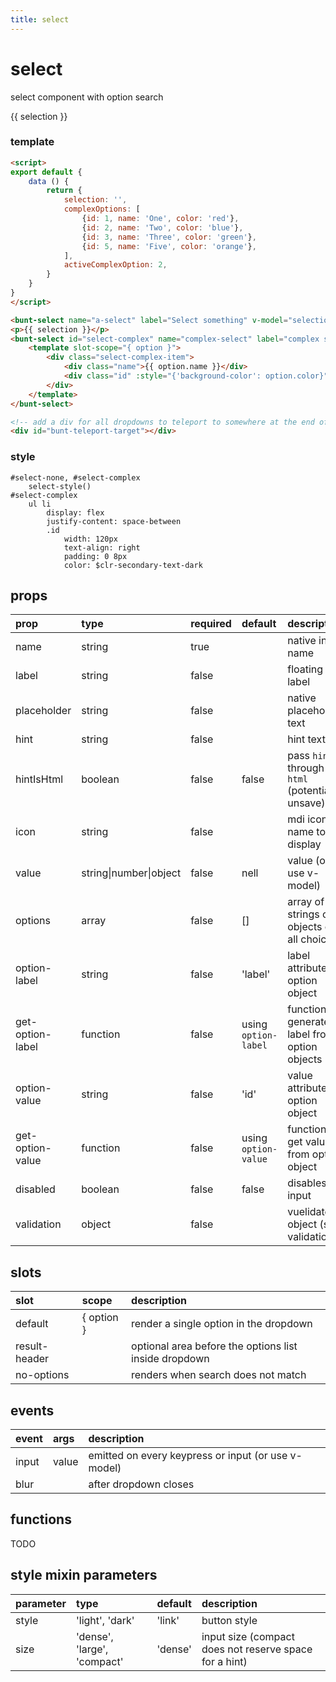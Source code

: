 ```yaml
---
title: select
---
```

# select

select component with option search

<script>
export default {
	data () {
		return {
			selection: '',
			complexOptions: [
				{id: 1, name: 'One', color: 'red'},
				{id: 2, name: 'Two', color: 'blue'},
				{id: 3, name: 'Three', color: 'green'},
				{id: 5, name: 'Five', color: 'orange'},
			],
			activeComplexOption: 2,
		}
	}
}
</script>

<bunt-select id="select-none" name="a-select" label="Select something" v-model="selection" :options="['Delicious Pizza', 'All The Kebab', 'Burrrrrrito!', 'Noodles, Peking Duck', 'McKingC', 'Linsa mit Spätzle und Saita', 'Ice, Ice, Baby', 'Egg and bacon', 'Egg, sausage and bacon', 'Egg and Spam', 'Egg, bacon and Spam', 'Egg, bacon, sausage and Spam', 'Spam, bacon, sausage and Spam', 'Spam, egg, Spam, Spam, bacon and Spam', 'Spam, Spam, Spam, egg and Spam', 'Spam, Spam, Spam, Spam, Spam, Spam, baked beans, Spam, Spam, Spam and Spam', 'Lobster Thermidor aux crevettes with a Mornay sauce, garnished with truffle pâté, brandy and a fried egg on top, and Spam.']" />
<p>{{ selection }}</p>
<bunt-select id="select-complex" name="complex-select" label="complex select" icon="palette" v-model="activeComplexOption" :options="complexOptions" option-label="name">
	<template v-slot="{ option }">
		<div class="select-complex-item">
			<div class="name">{{ option.name }}</div>
			<div class="id" :style="{'background-color': option.color}">{{ option.id }}</div>
		</div>
	</template>
</bunt-select>

<div id="bunt-teleport-target"></div>

### template
```html
<script>
export default {
	data () {
		return {
			selection: '',
			complexOptions: [
				{id: 1, name: 'One', color: 'red'},
				{id: 2, name: 'Two', color: 'blue'},
				{id: 3, name: 'Three', color: 'green'},
				{id: 5, name: 'Five', color: 'orange'},
			],
			activeComplexOption: 2,
		}
	}
}
</script>

<bunt-select name="a-select" label="Select something" v-model="selection" :options="['Delicious Pizza', 'All The Kebab', 'Burrrrrrito!', 'Noodles, Peking Duck', 'McKingC', 'Linsa mit Spätzle und Saita', 'Ice, Ice, Baby', 'Egg and bacon', 'Egg, sausage and bacon', 'Egg and Spam', 'Egg, bacon and Spam', 'Egg, bacon, sausage and Spam', 'Spam, bacon, sausage and Spam', 'Spam, egg, Spam, Spam, bacon and Spam', 'Spam, Spam, Spam, egg and Spam', 'Spam, Spam, Spam, Spam, Spam, Spam, baked beans, Spam, Spam, Spam and Spam', 'Lobster Thermidor aux crevettes with a Mornay sauce, garnished with truffle pâté, brandy and a fried egg on top, and Spam.']" />
<p>{{ selection }}</p>
<bunt-select id="select-complex" name="complex-select" label="complex select" icon="palette" v-model="activeComplexOption" :options="complexOptions" option-label="name">
	<template slot-scope="{ option }">
		<div class="select-complex-item">
			<div class="name">{{ option.name }}</div>
			<div class="id" :style="{'background-color': option.color}">{{ option.id }}</div>
		</div>
	</template>
</bunt-select>

<!-- add a div for all dropdowns to teleport to somewhere at the end of your html, preferably directly in <body> -->
<div id="bunt-teleport-target"></div>
```

### style
```stylus
#select-none, #select-complex
	select-style()
#select-complex
	ul li
		display: flex
		justify-content: space-between
		.id
			width: 120px
			text-align: right
			padding: 0 8px
			color: $clr-secondary-text-dark
```

## props
| prop | type | required | default | description |
|:-----|:-----|:---------|:--------|:------------|
| name | string | true | | native input name |
| label | string | false | | floating label |
| placeholder | string | false | | native placeholder text |
| hint | string | false | | hint text |
| hintIsHtml | boolean | false | false | pass `hint` through `v-html` (potentially unsave) |
| icon | string | false | | mdi icon name to display |
| value | string\|number\|object | false | nell | value (or use v-model) |
| options | array | false | [] | array of strings or objects of all choices |
| option-label | string | false | 'label' | label attribute of option object |
| get-option-label | function | false | using `option-label` | function to generate label from option objects|
| option-value | string | false | 'id' | value attribute of option object |
| get-option-value | function | false | using `option-value` | function to get value from option object |
| disabled | boolean | false | false | disables input |
| validation | object | false | | vuelidate object (see validation) |

## slots

| slot | scope | description |
|:-----|:------|:------------|
| default | { option } | render a single option in the dropdown |
| result-header | | optional area before the options list inside dropdown |
| no-options | | renders when search does not match |

## events

| event | args | description |
|:------|:-----|:------------|
| input | value | emitted on every keypress or input (or use v-model) |
| blur | | after dropdown closes |

## functions
TODO

## style mixin parameters
| parameter | type | default | description |
|:----------|:-----|:--------|:------------|
| style | 'light', 'dark' | 'link' | button style |
| size | 'dense', 'large', 'compact' | 'dense' | input size (compact does not reserve space for a hint) |
